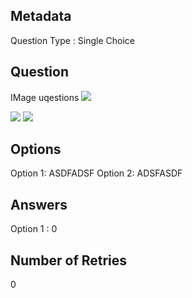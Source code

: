 ## Metadata
Question Type : Single Choice

## Question
IMage uqestions
<img src="https://docs-api-qa.cloudlabs.ai/repos/raw.githubusercontent.com/Rabin-spektra/Demo-Repo/main/2973uYeg2oMT/images/pexels-jhawley-21323.jpg?token=8b2t1Sg45N8JBe8QNwBlyhJq" />

<img src="https://docs-api-qa.cloudlabs.ai/repos/raw.githubusercontent.com/Rabin-spektra/Demo-Repo/main/2973uYeg2oMT/images/images.jpg?token=8b2t1Sg45N8JBe8QNwBlyhJq" />

<img src="https://docs-api-qa.cloudlabs.ai/repos/raw.githubusercontent.com/Rabin-spektra/Demo-Repo/main/2973uYeg2oMT/images/pexels-pixabay-40896.jpg?token=8b2t1Sg45N8JBe8QNwBlyhJq" />

## Options
Option 1: ASDFADSF
Option 2: ADSFASDF

## Answers
Option 1 : 0

## Number of Retries
0

